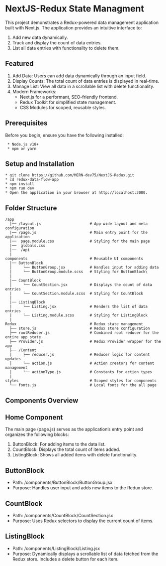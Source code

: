 # NextJS-Redux State Managment

This project demonstrates a Redux-powered data management application built with Next.js. The application provides an intuitive interface to:

1. Add new data dynamically.
2. Track and display the count of data entries.
3. List all data entries with functionality to delete them.

## Featured

1. Add Data: Users can add data dynamically through an input field.
2. Display Counts: The total count of data entries is displayed in real-time.
3. Manage List: View all data in a scrollable list with delete functionality.
4. Modern Frameworks:
   * Next.js for a performant, SEO-friendly frontend.
   * Redux Toolkit for simplified state management.
   * CSS Modules for scoped, reusable styles.

## Prerequisites

Before you begin, ensure you have the following installed:

     * Node.js v18+
     * npm or yarn

## Setup and Installation

    * git clone https://github.com/MERN-dev75/NextJS-Redux.git
    * cd redux-data-flow-app
    * npm install
    * npm run dev
    * Open the application in your browser at http://localhost:3000.

## Folder Structure

    /app
      |── /layout.js                      # App-wide layout and meta configuration
      |── /page.js                        # Main entry point for the application
      |──  page.module.css                # Styling for the main page
      |──  globals.css
      |──  /api
      |
    components                            # Reusable UI components
      |── ButtonBlock
      │     └── ButtonGroup.jsx           # Handles input for adding data
      |     └── ButtonGroup.module.scss   # Styling for ButtonBlock\
      |
      |── CountBlock
      │     └── CountSection.jsx          # Displays the count of data entries
      |     └── CountSection.module.scss  # Styling for CountBlock
      |
      |── ListingBlock
      |     └── Listing.jsx               # Renders the list of data entries
      |     └── Listing.module.scss       # Styling for ListingBlock
      |
    Redux                                 # Redux state management
      ├── store.js                        # Redux store configuration
      ├── rootReducer.js                  # Combined root reducer for the entire app state
      ├── Provider.js                     # Redux Provider wrapper for the app
      ├── /Content
      |     ├── reducer.js                # Reducer logic for content updates
      │     └── action.js                 # Action creators for content management
      │     └── actionType.js             # Constants for action types
      |
    styles                                # Scoped styles for components
      └── fonts.js                        # Local fonts for the all page

## Components Overview

## Home Component

The main page (page.js) serves as the application’s entry point and organizes the following blocks:

  1. ButtonBlock: For adding items to the data list.
  2. CountBlock: Displays the total count of items added.
  3. ListingBlock: Shows all added items with delete functionality.

## ButtonBlock

* Path: /components/ButtonBlock/ButtonGroup.jsx
* Purpose: Handles user input and adds new items to the Redux store.

## CountBlock

* Path: /components/CountBlock/CountSection.jsx
* Purpose: Uses Redux selectors to display the current count of items.

## ListingBlock

* Path: /components/ListingBlock/Listing.jsx
* Purpose: Dynamically displays a scrollable list of data fetched from the Redux store. Includes a delete button for each item.
